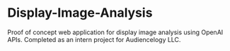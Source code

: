 # Display-Image-Analysis
Proof of concept web application for display image analysis using OpenAI APIs. Completed as an intern project for Audiencelogy LLC.
